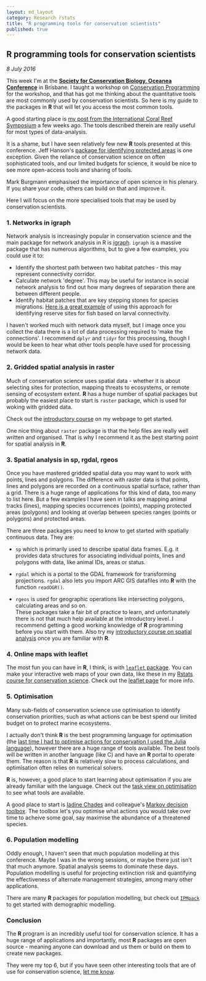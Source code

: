 ```yaml
---
layout: md_layout
category: Research rstats
title: "R programming tools for conservation scientists"
published: true  
---
```


## R programming tools for conservation scientists

*8 July 2016*

This week I'm at the [**Society for Conservation Biology, Oceanea Conference**](http://brisbane2016.scboceania.org/) in Brisbane. I taught a workshop on [Conservation Programming](/Rstats/conservation_R.html) for the workshop, and that has got me thinking about the quantitative tools are most commonly used by conservation scientists. So here is my guide to the packages in **R** that will let you access the most common tools.  

A good starting place is [my post from the International Coral Reef Symposium](http://www.seascapemodels.org/research%20rstats/2016/06/22/rstats-for-coral-reefs.html) a few weeks ago. The tools described therein are really useful for most types of data-analysis.  

It is a shame, but I have seen relatively few new **R** tools presented at this conference. Jeff Hanson's [package for identifying protected areas](https://github.com/paleo13/rapr) is one exception. Given the reliance of conservation science on often sophisticated tools, and our limited budgets for science, it would be nice to see more open-access tools and sharing of tools.  

Mark Burgmann emphasised the importance of open science in his plenary. If you share your code, others can build on that and improve it.  

Here I will focus on the more specialised tools that may be used by conservation scientists.  

### 1. Networks in igraph  

Network analysis is increasingly popular in conservation science and the main package for network analysis in R is [igraph](https://cran.r-project.org/web/packages/igraph/index.html).  `igraph` is a massive package that has numerous algorithms, but to give a few examples, you could use it to:  

* Identify the shortest path between two habitat patches - this may represent connectivity corridor.  
* Calculate network 'degree'. This may be useful for instance in social network analysis to find out how many degrees of separation there are between different people.   
* Identify habitat patches that are key stepping stones for species migrations. [Here is a great example](http://onlinelibrary.wiley.com/doi/10.1111/conl.12097/abstract) of using this approach for identifying reserve sites for fish based on larval connectivity.  

I haven't worked much with network data myself, but I image once you collect the data there is a lot of data processing required to 'make the connections'. I recommend `dplyr` and `tidyr` for this processing, though I would be keen to hear what other tools people have used for processing network data.


### 2. Gridded spatial analysis in raster  

Much of conservation science uses spatial data - whether it is about selecting sites for protection,  mapping threats to ecosystems, or remote sensing of ecosystem extent. **R** has a huge number of spatial packages but probably the easiest place to start is `raster` package, which is used for woking with gridded data.  

Check out the [introductory course](http://www.seascapemodels.org/rstats/rspatial/2015/06/22/R_Spatial_course.html) on my webpage to get started.  

One nice thing about `raster` package is that the help files are really well written and organised. That is why I recommend it as the best starting point for spatial analysis in **R**.  

### 3. Spatial analysis in sp, rgdal, rgeos  
Once you have mastered gridded spatial data you may want to work with points, lines and polygons. The difference with raster data is that points, lines and polygons are recorded on a continuous spatial surface, rather than a grid. There is a huge range of applications for this kind of data, too many to list here. But a few examples I have seen in talks are mapping animal tracks (lines), mapping species occurrences (points),  mapping protected areas (polygons) and looking at overlap between species ranges (points or polygons) and protected areas.  

There are three packages you need to know to get started with spatially continuous data. They are:

* `sp` which is primarily used to describe spatial data frames. E.g. it provides data structures for associating individual points, lines and polygons with data, like animal IDs, areas or status.  

* `rgdal` which is a portal to the GDAL framework for transforming projections. `rgdal` also lets you import ARC GIS datafiles into **R** with the function `readOGR()`.  

* `rgeos` is used for geographic operations like intersecting polygons, calculating areas and so on.   
These packages take a fair bit of practice to learn, and unfortunately there is not that much help available at the introductory level. I recommend getting a good working knowledge of **R** programming before you start with them. Also try my [introductory course on spatial analysis](http://www.seascapemodels.org/rstats/rspatial/2015/06/22/R_Spatial_course.html) once you are familiar with **R**.  

### 4. Online maps with leaflet  

The most fun you can have in **R**, I think, is with [`leaflet` package](https://rstudio.github.io/leaflet/). You can make your interactive web maps of your own data, like these in my [Rstats course for conservation science](http://www.seascapemodels.org/Rstats/Conservation_R.html). Check out the [leaflet page](https://rstudio.github.io/leaflet/) for more info.  

### 5. Optimisation  

Many sub-fields of conservation science use optimisation to identify conservation priorities, such as what actions can be best spend our limited budget on to protect marine ecosystems.  

I actually don't think **R** is the best programming language for optimisation (the [last time I had to optimise actions for conservation I used the Julia language](http://onlinelibrary.wiley.com/doi/10.1890/ES14-00429.1/full)), however there are a huge range of tools available. The best tools will be written in another language (like C) and have an **R** portal to operate them. The reason is that **R** is relatively slow to process calculations, and optimisation often relies on numerical solvers.

**R** is, however, a good place to start learning about optimisation if you are already familiar with the language. Check out the [task view on optimisation](https://cran.r-project.org/web/views/Optimization.html) to see what tools are available.  

A good place to start is [Iadine Chades](http://www.iadine-chades.org/blog/) and colleague's [Markov decision toolbox](https://cran.r-project.org/web/packages/MDPtoolbox/index.html).  The toolbox let's you optimise what actions you would take over time to acheive some goal, say maximise the abundance of a threatened species.  

### 6. Population modelling  

Oddly enough, I haven't seen that much population modelling at this conference.  Maybe I was in the wrong sessions, or maybe there just isn't that much anymore. Spatial analysis seems to dominate these days. Population modelling is useful for projecting extinction risk and quantifying the effectiveness of alternate management strategies, among many other applications.

There are many **R** packages for population modelling, but check out [`IPMpack`](https://cran.r-project.org/web/packages/IPMpack/vignettes/IPMpack_Vignette.pdf) to get started with demographic modelling.  

### Conclusion  

The **R** program is an incredibly useful tool for conservation science. It has a huge range of applications and importantly, most **R** packages are open source - meaning anyone can download and us them or build on them to create new packages.

They were my top 6, but if you have seen other interesting tools that are of use for conservation science, [let me know](http://twitter.com/bluecology/).   
